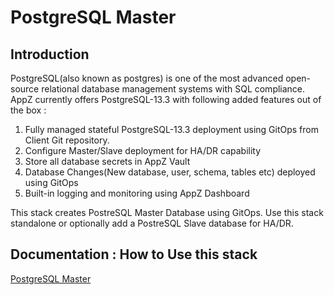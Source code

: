 # PostgreSQL Master

## Introduction

PostgreSQL(also known as postgres) is one of the most advanced open-source relational database management systems with SQL compliance. AppZ currently offers PostgreSQL-13.3 with following added features out of the box :

1. Fully managed stateful PostgreSQL-13.3 deployment using GitOps from Client Git repository.
1. Configure Master/Slave deployment for HA/DR capability
1. Store all database secrets in AppZ Vault
1. Database Changes(New database, user, schema, tables etc) deployed using GitOps
1. Built-in logging and monitoring using AppZ Dashboard

This stack creates PostreSQL Master Database using GitOps. Use this stack standalone or optionally add a PostreSQL Slave database for HA/DR.

## Documentation : How to Use this stack
[PostgreSQL Master](https://docs.ecloudcontrol.com/postgres-master/) 
